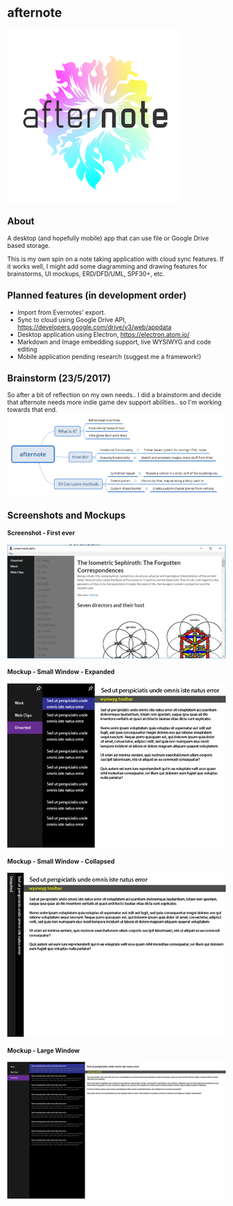 # afternote
![afternote Logo](/assets/Logo_Colour.png)

## About
A desktop (and hopefully mobile) app that can use file or Google Drive based storage.

This is my own spin on a note taking application with cloud sync features. If it works well, I might add some diagramming and drawing features for brainstorms, UI mockups, ERD/DFD/UML, SPF30+, etc.

## Planned features (in development order)
- Import from Evernotes' export.
- Sync to cloud using Google Drive API, https://developers.google.com/drive/v3/web/appdata
- Desktop application using Electron, https://electron.atom.io/
- Markdown and Image embedding support, live WYSIWYG and code editing
- Mobile application pending research (suggest me a framework!)

## Brainstorm (23/5/2017)
So after a bit of reflection on my own needs.. I did a brainstorm and decide that afternote needs more indie game dev support abilities.. so I'm working towards that end. 
![Afternote Brainstorm](afternote.png)

## Screenshots and Mockups
#### Screenshot - First ever
![20170418 Screensho](/assets/20170418-Screenshot.png)
#### Mockup - Small Window - Expanded
![Small Window - Expanded](/assets/App-01.png)
#### Mockup - Small Window - Collapsed
![Small Window - Collapsed](/assets/App-03.png)
#### Mockup - Large Window
![Large Window](/assets/App-02.png)
